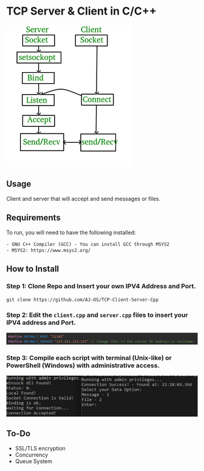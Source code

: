 # TCP Server & Client in C/C++

![diagram](Pics/Socket_server-1.png)

## Usage 
Client and server that will accept and send messages or files.

## Requirements
To run, you will need to have the following installed:

    - GNU C++ Compiler (GCC) - You can install GCC through MSYS2
    - MSYS2: https://www.msys2.org/

## How to Install
### Step 1: Clone Repo and Insert your own IPV4 Address and Port. 
   `git clone https://github.com/AJ-OS/TCP-Client-Server-Cpp`

### Step 2: Edit the `client.cpp` and `server.cpp` files to insert your IPV4 address and Port.
![editpic](Pics/ipv4.png)

### Step 3: Compile each script with terminal (Unix-like) or PowerShell (Windows) with administrative access.
![ex](Pics/tcp-1.png)


## To-Do
- SSL/TLS encryption
- Concurrency
- Queue System

